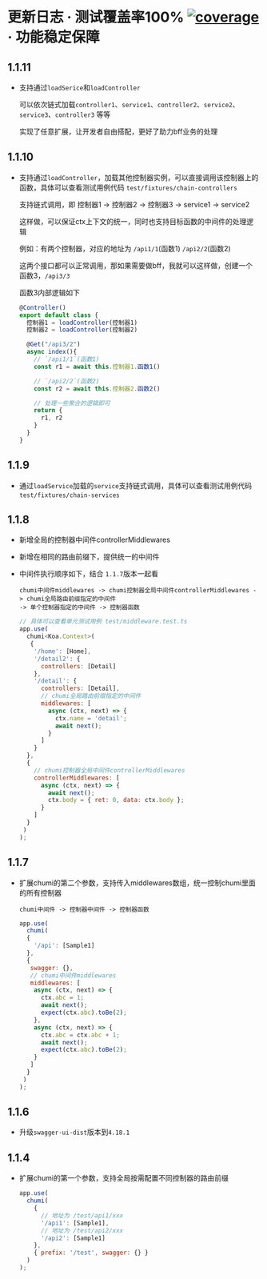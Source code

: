 # 更新日志 · 测试覆盖率100% [![coverage](https://img.shields.io/codecov/c/github/chumijs/chumi/master.svg)](https://app.codecov.io/gh/chumijs/chumi/tree/master) · 功能稳定保障

## 1.1.11

* 支持通过`loadSerice`和`loadController`
  
  可以依次链式加载`controller1`、`service1`、`controller2`、`service2`、`service3`、`controller3` 等等

  实现了任意扩展，让开发者自由搭配，更好了助力bff业务的处理


## 1.1.10

* 支持通过`loadController`，加载其他控制器实例，可以直接调用该控制器上的函数，具体可以查看测试用例代码 `test/fixtures/chain-controllers`

  支持链式调用，即 控制器1 -> 控制器2 -> 控制器3 -> service1 -> service2

  这样做，可以保证ctx上下文的统一，同时也支持目标函数的中间件的处理逻辑

  例如：有两个控制器，对应的地址为 `/api1/1`(函数1) `/api2/2`(函数2)

  这两个接口都可以正常调用，那如果需要做bff，我就可以这样做，创建一个函数3，`/api3/3`

  函数3内部逻辑如下
  ```js
  @Controller()
  export default class {
    控制器1 = loadController(控制器1)
    控制器2 = loadController(控制器2)

    @Get("/api3/2")
    async index(){
      // `/api1/1`(函数1)
      const r1 = await this.控制器1.函数1()

      // `/api2/2`(函数2)
      const r2 = await this.控制器2.函数2()

      // 处理一些聚合的逻辑即可
      return {
        r1, r2
      }
    }
  }
  ```

## 1.1.9

* 通过`loadService`加载的`service`支持链式调用，具体可以查看测试用例代码 `test/fixtures/chain-services`
  
## 1.1.8

* 新增全局的控制器中间件controllerMiddlewares
* 新增在相同的路由前缀下，提供统一的中间件
* 中间件执行顺序如下，结合 `1.1.7`版本一起看

  ```
  chumi中间件middlewares -> chumi控制器全局中间件controllerMiddlewares -> chumi全局路由前缀指定的中间件 
  -> 单个控制器指定的中间件 -> 控制器函数
  ```

  ```js
  // 具体可以查看单元测试用例 test/middleware.test.ts
  app.use(
    chumi<Koa.Context>(
     {
      '/home': [Home],
      '/detail2': {
        controllers: [Detail]
      },
      '/detail': {
        controllers: [Detail],
        // chumi全局路由前缀指定的中间件 
        middlewares: [
          async (ctx, next) => {
            ctx.name = 'detail';
            await next();
          }
        ]
      }
    },
    {
      // chumi控制器全局中间件controllerMiddlewares
      controllerMiddlewares: [
        async (ctx, next) => {
          await next();
          ctx.body = { ret: 0, data: ctx.body };
        }
      ]
    }
   )
  );
  ```

## 1.1.7

* 扩展chumi的第二个参数，支持传入middlewares数组，统一控制chumi里面的所有控制器
  ```
  chumi中间件 -> 控制器中间件 -> 控制器函数
  ```
  ```js
  app.use(
    chumi(
    {
      '/api': [Sample1]
    },
    {
     swagger: {},
     // chumi中间件middlewares
     middlewares: [
      async (ctx, next) => {
        ctx.abc = 1;
        await next();
        expect(ctx.abc).toBe(2);
      },
      async (ctx, next) => {
        ctx.abc = ctx.abc + 1;
        await next();
        expect(ctx.abc).toBe(2);
      }
     ]
    }
   )
  );
  ```

## 1.1.6

* 升级`swagger-ui-dist`版本到`4.18.1`

## 1.1.4

* 扩展chumi的第一个参数，支持全局按需配置不同控制器的路由前缀
  ```js
  app.use(
    chumi(
      {
        // 地址为 /test/api1/xxx
        '/api1': [Sample1],
        // 地址为 /test/api2/xxx
        '/api2': [Sample1]
      },
      { prefix: '/test', swagger: {} }
    )
  );
	```